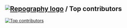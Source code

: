 ## [![Repography logo](https://images.repography.com/logo.svg)](https://repography.com) / Top contributors
[![Top contributors](https://images.repography.com/66752982/emersonart/nps-project/top-contributors/ipfVvxWGwL4bA0ceU4uw8SBBpgESsfP5LbXbfx4KfLQ/5BxMtZxgoWTlqUy-ZILyirFSpOnXUsJb4n8jHPY0MzQ_table.svg)](https://github.com/emersonart/nps-project/graphs/contributors)
